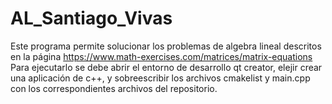# AL_Santiago_Vivas

Este programa permite solucionar los problemas de algebra lineal descritos en la página https://www.math-exercises.com/matrices/matrix-equations
Para ejecutarlo se debe abrir el entorno de desarrollo qt creator, elejir crear una aplicación de c++, y sobreescribir los archivos cmakelist y main.cpp con los correspondientes archivos del repositorio.
